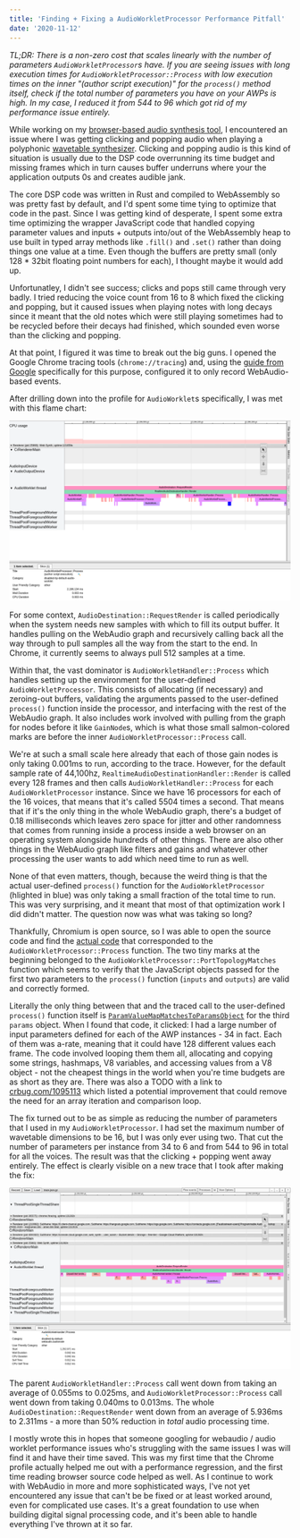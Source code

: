 ```yaml
---
title: 'Finding + Fixing a AudioWorkletProcessor Performance Pitfall'
date: '2020-11-12'
---
```


_TL;DR: There is a non-zero cost that scales linearly with the number of parameters `AudioWorkletProcessor`s have. If you are seeing issues with long execution times for `AudioWorkletProcessor::Process` with low execution times on the inner "(author script execution)" for the `process()` method itself, check if the total number of parameters you have on your AWPs is high. In my case, I reduced it from 544 to 96 which got rid of my performance issue entirely._

While working on my [browser-based audio synthesis tool](https://github.com/ameobea/web-synth), I encountered an issue where I was getting clicking and popping audio when playing a polyphonic [wavetable synthesizer](/blog/buliding-a-wavetable-synthesizer-with-rust-wasm-and-webaudio/). Clicking and popping audio is this kind of situation is usually due to the DSP code overrunning its time budget and missing frames which in turn causes buffer underruns where your the application outputs 0s and creates audible jank.

The core DSP code was written in Rust and compiled to WebAssembly so was pretty fast by default, and I'd spent some time tying to optimize that code in the past. Since I was getting kind of desperate, I spent some extra time optimizing the wrapper JavaScript code that handled copying parameter values and inputs + outputs into/out of the WebAssembly heap to use built in typed array methods like `.fill()` and `.set()` rather than doing things one value at a time. Even though the buffers are pretty small (only 128 \* 32bit floating point numbers for each), I thought maybe it would add up.

Unfortunatley, I didn't see success; clicks and pops still came through very badly. I tried reducing the voice count from 16 to 8 which fixed the clicking and popping, but it caused issues when playing notes with long decays since it meant that the old notes which were still playing sometimes had to be recycled before their decays had finished, which sounded even worse than the clicking and popping.

At that point, I figured it was time to break out the big guns. I opened the Google Chrome tracing tools (`chrome://tracing`) and, using the [guide from Google](https://web.dev/profiling-web-audio-apps-in-chrome/) specifically for this purpose, configured it to only record WebAudio-based events.

After drilling down into the profile for `AudioWorklet`s specifically, I was met with this flame chart:

![A screenshot of the Chrome tracing profile taken of my AudioWorkletProcessor runtime with undue time being spent in the parent `AudioWorkletProcessor::Process` function](./images/webaudio-profiling/chrome-profile-1.png)

For some context, `AudioDestination::RequestRender` is called periodically when the system needs new samples with which to fill its output buffer. It handles pulling on the WebAudio graph and recursively calling back all the way through to pull samples all the way from the start to the end. In Chrome, it currently seems to always pull 512 samples at a time.

Within that, the vast dominator is `AudioWorkletHandler::Process` which handles setting up the environment for the user-defined `AudioWorkletProcessor`. This consists of allocating (if necessary) and zeroing-out buffers, validating the arguments passed to the user-defined `process()` function inside the processor, and interfacing with the rest of the WebAudio graph. It also includes work involved with pulling from the graph for nodes before it like `GainNode`s, which is what those small salmon-colored marks are before the inner `AudioWorkletProcessor::Process` call.

We're at such a small scale here already that each of those gain nodes is only taking 0.001ms to run, according to the trace. However, for the default sample rate of 44,100hz, `RealtimeAudioDestinationHandler::Render` is called every 128 frames and then calls `AudioWorkletHandler::Process` for each `AudioWorkletProcessor` instance. Since we have 16 processors for each of the 16 voices, that means that it's called 5504 times a second. That means that if it's the only thing in the whole WebAudio graph, there's a budget of 0.18 milliseconds which leaves zero space for jitter and other randomness that comes from running inside a process inside a web browser on an operating system alongside hundreds of other things. There are also other things in the WebAudio graph like filters and gains and whatever other processing the user wants to add which need time to run as well.

None of that even matters, though, because the weird thing is that the actual user-defined `process()` function for the `AudioWorkletProcessor` (hlighted in blue) was only taking a small fraction of the total time to run. This was very surprising, and it meant that most of that optimization work I did didn't matter. The question now was what was taking so long?

Thankfully, Chromium is open source, so I was able to open the source code and find the [actual code](https://source.chromium.org/chromium/chromium/src/+/master:third_party/blink/renderer/modules/webaudio/audio_worklet_processor.cc;l=41;drc=2b7ce5974a172e1d75c3d95bce92c4692dcfd68d;bpv=0;bpt=1) that corresponded to the `AudioWorkletProcessor::Process` function. The two tiny marks at the beginning belonged to the `AudioWorkletProcessor::PortTopologyMatches` function which seems to verify that the JavaScript objects passed for the first two parameters to the `process()` function (`inputs` and `outputs`) are valid and correctly formed.

Literally the only thing between that and the traced call to the user-defined `process()` function itself is [`ParamValueMapMatchesToParamsObject`](https://source.chromium.org/chromium/chromium/src/+/master:third_party/blink/renderer/modules/webaudio/audio_worklet_processor.cc;l=370;drc=726f5faea8365a4c19469bbf379e90ac6ea854cd;bpv=1;bpt=1) for the third `params` object. When I found that code, it clicked: I had a large number of input parameters defined for each of the AWP instances - 34 in fact. Each of them was a-rate, meaning that it could have 128 different values each frame. The code involved looping them them all, allocating and copying some strings, hashmaps, V8 variables, and accessing values from a V8 object - not the cheapest things in the world when you're time budgets are as short as they are. There was also a TODO with a link to [crbug.com/1095113](https://crbug.com/1095113) which listed a potential improvement that could remove the need for an array iteration and comparison loop.

The fix turned out to be as simple as reducing the number of parameters that I used in my `AudioWorkletProcessor`. I had set the maximum number of wavetable dimensions to be 16, but I was only ever using two. That cut the number of parameters per instance from 34 to 6 and from 544 to 96 in total for all the voices. The result was that the clicking + popping went away entirely. The effect is clearly visible on a new trace that I took after making the fix:

![A screenshot of the Chrome tracing profile taken of my AudioWorkletProcessor runtime after I fixed the performance issue](./images/webaudio-profiling/chrome-profile-2.png)

The parent `AudioWorkletHandler::Process` call went down from taking an average of 0.055ms to 0.025ms, and `AudioWorkletProcessor::Process` call went down from taking 0.040ms to 0.013ms. The whole `AudioDestination::RequestRender` went down from an average of 5.936ms to 2.311ms - a more than 50% reduction in _total_ audio processing time.

I mostly wrote this in hopes that someone googling for webaudio / audio worklet performance issues who's struggling with the same issues I was will find it and have their time saved. This was my first time that the Chrome profile actually helped me out with a performance regression, and the first time reading browser source code helped as well. As I continue to work with WebAudio in more and more sophisticated ways, I've not yet encountered any issue that can't be be fixed or at least worked around, even for complicated use cases. It's a great foundation to use when building digital signal processing code, and it's been able to handle everything I've thrown at it so far.
